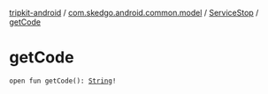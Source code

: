 [tripkit-android](../../index.md) / [com.skedgo.android.common.model](../index.md) / [ServiceStop](index.md) / [getCode](./get-code.md)

# getCode

`open fun getCode(): `[`String`](https://kotlinlang.org/api/latest/jvm/stdlib/kotlin/-string/index.html)`!`